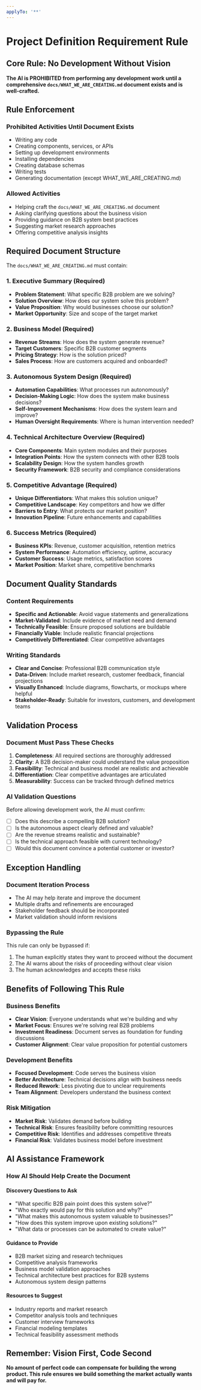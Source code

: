 ```yaml
---
applyTo: '**'
---
```


# Project Definition Requirement Rule

## Core Rule: No Development Without Vision

**The AI is PROHIBITED from performing any development work until a comprehensive `docs/WHAT_WE_ARE_CREATING.md` document exists and is well-crafted.**

## Rule Enforcement

### Prohibited Activities Until Document Exists

- Writing any code
- Creating components, services, or APIs
- Setting up development environments
- Installing dependencies
- Creating database schemas
- Writing tests
- Generating documentation (except WHAT_WE_ARE_CREATING.md)

### Allowed Activities

- Helping craft the `docs/WHAT_WE_ARE_CREATING.md` document
- Asking clarifying questions about the business vision
- Providing guidance on B2B system best practices
- Suggesting market research approaches
- Offering competitive analysis insights

## Required Document Structure

The `docs/WHAT_WE_ARE_CREATING.md` must contain:

### 1. Executive Summary (Required)

- **Problem Statement**: What specific B2B problem are we solving?
- **Solution Overview**: How does our system solve this problem?
- **Value Proposition**: Why would businesses choose our solution?
- **Market Opportunity**: Size and scope of the target market

### 2. Business Model (Required)

- **Revenue Streams**: How does the system generate revenue?
- **Target Customers**: Specific B2B customer segments
- **Pricing Strategy**: How is the solution priced?
- **Sales Process**: How are customers acquired and onboarded?

### 3. Autonomous System Design (Required)

- **Automation Capabilities**: What processes run autonomously?
- **Decision-Making Logic**: How does the system make business decisions?
- **Self-Improvement Mechanisms**: How does the system learn and improve?
- **Human Oversight Requirements**: Where is human intervention needed?

### 4. Technical Architecture Overview (Required)

- **Core Components**: Main system modules and their purposes
- **Integration Points**: How the system connects with other B2B tools
- **Scalability Design**: How the system handles growth
- **Security Framework**: B2B security and compliance considerations

### 5. Competitive Advantage (Required)

- **Unique Differentiators**: What makes this solution unique?
- **Competitive Landscape**: Key competitors and how we differ
- **Barriers to Entry**: What protects our market position?
- **Innovation Pipeline**: Future enhancements and capabilities

### 6. Success Metrics (Required)

- **Business KPIs**: Revenue, customer acquisition, retention metrics
- **System Performance**: Automation efficiency, uptime, accuracy
- **Customer Success**: Usage metrics, satisfaction scores
- **Market Position**: Market share, competitive benchmarks

## Document Quality Standards

### Content Requirements

- **Specific and Actionable**: Avoid vague statements and generalizations
- **Market-Validated**: Include evidence of market need and demand
- **Technically Feasible**: Ensure proposed solutions are buildable
- **Financially Viable**: Include realistic financial projections
- **Competitively Differentiated**: Clear competitive advantages

### Writing Standards

- **Clear and Concise**: Professional B2B communication style
- **Data-Driven**: Include market research, customer feedback, financial projections
- **Visually Enhanced**: Include diagrams, flowcharts, or mockups where helpful
- **Stakeholder-Ready**: Suitable for investors, customers, and development teams

## Validation Process

### Document Must Pass These Checks

1. **Completeness**: All required sections are thoroughly addressed
2. **Clarity**: A B2B decision-maker could understand the value proposition
3. **Feasibility**: Technical and business model are realistic and achievable
4. **Differentiation**: Clear competitive advantages are articulated
5. **Measurability**: Success can be tracked through defined metrics

### AI Validation Questions

Before allowing development work, the AI must confirm:

- [ ] Does this describe a compelling B2B solution?
- [ ] Is the autonomous aspect clearly defined and valuable?
- [ ] Are the revenue streams realistic and sustainable?
- [ ] Is the technical approach feasible with current technology?
- [ ] Would this document convince a potential customer or investor?

## Exception Handling

### Document Iteration Process

- The AI may help iterate and improve the document
- Multiple drafts and refinements are encouraged
- Stakeholder feedback should be incorporated
- Market validation should inform revisions

### Bypassing the Rule

This rule can only be bypassed if:

1. The human explicitly states they want to proceed without the document
2. The AI warns about the risks of proceeding without clear vision
3. The human acknowledges and accepts these risks

## Benefits of Following This Rule

### Business Benefits

- **Clear Vision**: Everyone understands what we're building and why
- **Market Focus**: Ensures we're solving real B2B problems
- **Investment Readiness**: Document serves as foundation for funding discussions
- **Customer Alignment**: Clear value proposition for potential customers

### Development Benefits

- **Focused Development**: Code serves the business vision
- **Better Architecture**: Technical decisions align with business needs
- **Reduced Rework**: Less pivoting due to unclear requirements
- **Team Alignment**: Developers understand the business context

### Risk Mitigation

- **Market Risk**: Validates demand before building
- **Technical Risk**: Ensures feasibility before committing resources
- **Competitive Risk**: Identifies and addresses competitive threats
- **Financial Risk**: Validates business model before investment

## AI Assistance Framework

### How AI Should Help Create the Document

#### Discovery Questions to Ask

- "What specific B2B pain point does this system solve?"
- "Who exactly would pay for this solution and why?"
- "What makes this autonomous system valuable to businesses?"
- "How does this system improve upon existing solutions?"
- "What data or processes can be automated to create value?"

#### Guidance to Provide

- B2B market sizing and research techniques
- Competitive analysis frameworks
- Business model validation approaches
- Technical architecture best practices for B2B systems
- Autonomous system design patterns

#### Resources to Suggest

- Industry reports and market research
- Competitor analysis tools and techniques
- Customer interview frameworks
- Financial modeling templates
- Technical feasibility assessment methods

## Remember: Vision First, Code Second

**No amount of perfect code can compensate for building the wrong product. This rule ensures we build something the market actually wants and will pay for.**
